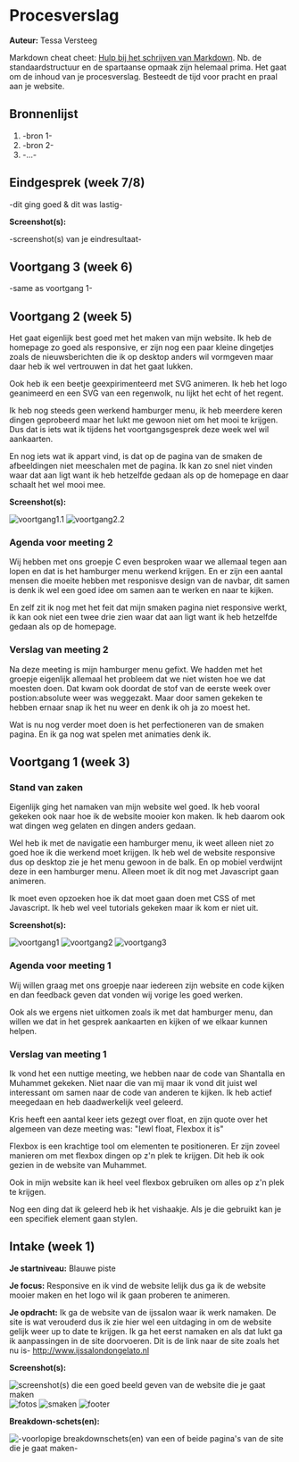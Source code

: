 # Procesverslag
**Auteur:** Tessa Versteeg

Markdown cheat cheet: [Hulp bij het schrijven van Markdown](https://github.com/adam-p/markdown-here/wiki/Markdown-Cheatsheet). Nb. de standaardstructuur en de spartaanse opmaak zijn helemaal prima. Het gaat om de inhoud van je procesverslag. Besteedt de tijd voor pracht en praal aan je website.



## Bronnenlijst
1. -bron 1-
2. -bron 2-
3. -...-



## Eindgesprek (week 7/8)

-dit ging goed & dit was lastig-

**Screenshot(s):**

-screenshot(s) van je eindresultaat-



## Voortgang 3 (week 6)

-same as voortgang 1-



## Voortgang 2 (week 5)

Het gaat eigenlijk best goed met het maken van mijn website. Ik heb de homepage zo goed als responsive, er zijn nog een paar kleine dingetjes zoals de nieuwsberichten die ik op desktop anders wil vormgeven maar daar heb ik wel vertrouwen in dat het gaat lukken. 

Ook heb ik een beetje geexpirimenteerd met SVG animeren. Ik heb het logo geanimeerd en een SVG van een regenwolk, nu lijkt het echt of het regent.

Ik heb nog steeds geen werkend hamburger menu, ik heb meerdere keren dingen geprobeerd maar het lukt me gewoon niet om het mooi te krijgen. Dus dat is iets wat ik tijdens het voortgangsgesprek deze week wel wil aankaarten.

En nog iets wat ik appart vind, is dat op de pagina van de smaken de afbeeldingen niet meeschalen met de pagina. Ik kan zo snel niet vinden waar dat aan ligt want ik heb hetzelfde gedaan als op de homepage en daar schaalt het wel mooi mee.

**Screenshot(s):**

![voortgang1.1](images/voortgang/voortgang1.1.png)
![voortgang2.2](images/voortgang/voortgang2.2.png)


### Agenda voor meeting 2

Wij hebben met ons groepje C even besproken waar we allemaal tegen aan lopen en dat is het hamburger menu werkend krijgen. En er zijn een aantal mensen die moeite hebben met responisve design van de navbar, dit samen is denk ik wel een goed idee om samen aan te werken en naar te kijken.

En zelf zit ik nog met het feit dat mijn smaken pagina niet responsive werkt, ik kan ook niet een twee drie zien waar dat aan ligt want ik heb hetzelfde gedaan als op de homepage.

### Verslag van meeting 2

Na deze meeting is mijn hamburger menu gefixt. We  hadden met het groepje eigenlijk allemaal het probleem dat we niet wisten hoe we dat moesten doen. Dat kwam ook doordat de stof van de eerste week over postion:absolute weer was weggezakt. Maar door samen gekeken te hebben ernaar snap ik het nu weer en denk ik oh ja zo moest het.

Wat is nu nog verder moet doen is het perfectioneren van de smaken pagina. En ik ga nog wat spelen met animaties denk ik.


## Voortgang 1 (week 3)

### Stand van zaken

Eigenlijk ging het namaken van mijn website wel goed. Ik heb vooral gekeken ook naar hoe ik de website mooier kon maken. Ik heb daarom ook wat dingen weg gelaten en dingen anders gedaan. 

Wel heb ik met de navigatie een hamburger menu, ik weet alleen niet zo goed hoe ik die werkend moet krijgen. Ik heb wel de website responsive dus op desktop zie je het menu gewoon in de balk. En op mobiel verdwijnt deze in een hamburger menu. Alleen moet ik dit nog met Javascript gaan animeren. 

Ik moet even opzoeken hoe ik dat moet gaan doen met CSS of met Javascript. Ik heb wel veel tutorials gekeken maar ik kom er niet uit.

**Screenshot(s):**

![voortgang1](images/voortgang1.png)
![voortgang2](images/voortgang2.png)
![voortgang3](images/voortgang3.png)

### Agenda voor meeting 1

Wij willen graag met ons groepje naar iedereen zijn website en code kijken en dan feedback geven dat vonden wij vorige les goed werken. 

Ook als we ergens niet uitkomen zoals ik met dat hamburger menu, dan willen we dat in het gesprek aankaarten en kijken of we elkaar kunnen helpen.

### Verslag van meeting 1

Ik vond het een nuttige meeting, we hebben naar de code van Shantalla en Muhammet gekeken. Niet naar die van mij maar ik vond dit juist wel interessant om samen naar de code van anderen te kijken. Ik heb actief meegedaan en heb daadwerkelijk veel geleerd.

Kris heeft een aantal keer iets gezegt over float, en zijn quote over het algemeen van deze meeting was: "Iewl float, Flexbox it is"

Flexbox is een krachtige tool om elementen te positioneren. Er zijn zoveel manieren om met flexbox dingen op z'n plek te krijgen. Dit heb ik ook gezien in de website van Muhammet. 

Ook in mijn website kan ik heel veel flexbox gebruiken om alles op z'n plek te krijgen.

Nog een ding dat ik geleerd heb ik het vishaakje. Als je die gebruikt kan je een specifiek element gaan stylen.



## Intake (week 1)

**Je startniveau:** Blauwe piste

**Je focus:** Responsive en ik vind de website lelijk dus ga ik de website mooier maken en het logo wil ik gaan proberen te animeren.

**Je opdracht:** Ik ga de website van de ijssalon waar ik werk namaken. De site is wat verouderd dus ik zie hier wel een uitdaging in om de website gelijk weer up to date te krijgen. Ik ga het eerst namaken en als dat lukt ga ik aanpassingen in de site doorvoeren. Dit is de link naar de site zoals het nu is- http://www.ijssalondongelato.nl

**Screenshot(s):**

![screenshot(s) die een goed beeld geven van de website die je gaat maken](images/header.png) 
![fotos](images/fotossalon.png)
![smaken](images/smaken.png)
![footer](images/footer.png)

**Breakdown-schets(en):**

![-voorlopige breakdownschets(en) van een of beide pagina's van de site die je gaat maken-](images/breakdown.png)
